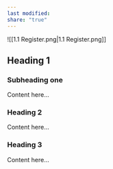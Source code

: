 ```yaml
---
last modified: 
share: "true"
---
```



  ![[1.1 Register.png|1.1 Register.png]]

## Heading 1

  

### Subheading one

  

Content here...

  

### Heading 2

  

Content here...

  

### Heading 3

  

Content here...

  

